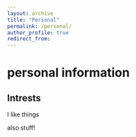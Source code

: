 ```yaml
---
layout: archive
title: "Personal"
permalink: /personal/
author_profile: true
redirect_from:
---
```


# personal information


## Intrests

I like things 


also stuff!



